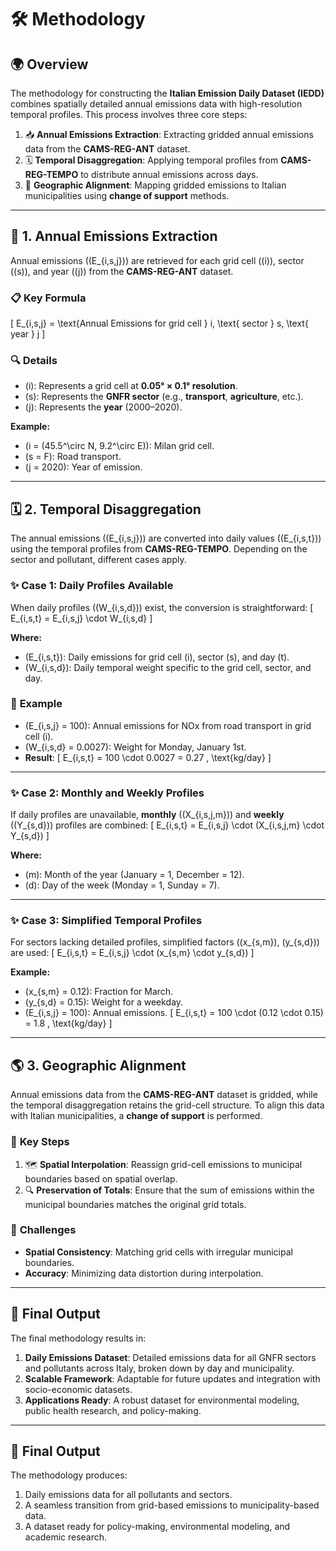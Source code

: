 # 🛠️ **Methodology**

## 🌍 **Overview**

The methodology for constructing the **Italian Emission Daily Dataset (IEDD)** combines spatially detailed annual emissions data with high-resolution temporal profiles. This process involves three core steps:

1. 📥 **Annual Emissions Extraction**: Extracting gridded annual emissions data from the **CAMS-REG-ANT** dataset.
2. 🗓️ **Temporal Disaggregation**: Applying temporal profiles from **CAMS-REG-TEMPO** to distribute annual emissions across days.
3. 📍 **Geographic Alignment**: Mapping gridded emissions to Italian municipalities using **change of support** methods.

---

## 📜 **1. Annual Emissions Extraction**

Annual emissions (\(E_{i,s,j}\)) are retrieved for each grid cell (\(i\)), sector (\(s\)), and year (\(j\)) from the **CAMS-REG-ANT** dataset.

### 📋 **Key Formula**
\[
E_{i,s,j} = \text{Annual Emissions for grid cell } i, \text{ sector } s, \text{ year } j
\]

### 🔍 **Details**
- \(i\): Represents a grid cell at **0.05° × 0.1° resolution**.
- \(s\): Represents the **GNFR sector** (e.g., **transport**, **agriculture**, etc.).
- \(j\): Represents the **year** (2000–2020).

**Example:**
- \(i = (45.5^\circ N, 9.2^\circ E)\): Milan grid cell.
- \(s = F\): Road transport.
- \(j = 2020\): Year of emission.

---

## 🗓️ **2. Temporal Disaggregation**

The annual emissions (\(E_{i,s,j}\)) are converted into daily values (\(E_{i,s,t}\)) using the temporal profiles from **CAMS-REG-TEMPO**. Depending on the sector and pollutant, different cases apply.

### ✨ **Case 1: Daily Profiles Available**
When daily profiles (\(W_{i,s,d}\)) exist, the conversion is straightforward:
\[
E_{i,s,t} = E_{i,s,j} \cdot W_{i,s,d}
\]

**Where:**
- \(E_{i,s,t}\): Daily emissions for grid cell \(i\), sector \(s\), and day \(t\).
- \(W_{i,s,d}\): Daily temporal weight specific to the grid cell, sector, and day.

### 🧪 **Example**
- \(E_{i,s,j} = 100\): Annual emissions for NOx from road transport in grid cell \(i\).
- \(W_{i,s,d} = 0.0027\): Weight for Monday, January 1st.
- **Result**:
\[
E_{i,s,t} = 100 \cdot 0.0027 = 0.27 \, \text{kg/day}
\]

---

### ✨ **Case 2: Monthly and Weekly Profiles**
If daily profiles are unavailable, **monthly** (\(X_{i,s,j,m}\)) and **weekly** (\(Y_{s,d}\)) profiles are combined:
\[
E_{i,s,t} = E_{i,s,j} \cdot (X_{i,s,j,m} \cdot Y_{s,d})
\]

**Where:**
- \(m\): Month of the year (January = 1, December = 12).
- \(d\): Day of the week (Monday = 1, Sunday = 7).

---

### ✨ **Case 3: Simplified Temporal Profiles**
For sectors lacking detailed profiles, simplified factors (\(x_{s,m}\), \(y_{s,d}\)) are used:
\[
E_{i,s,t} = E_{i,s,j} \cdot (x_{s,m} \cdot y_{s,d})
\]

**Example:**
- \(x_{s,m} = 0.12\): Fraction for March.
- \(y_{s,d} = 0.15\): Weight for a weekday.
- \(E_{i,s,j} = 100\): Annual emissions.
\[
E_{i,s,t} = 100 \cdot (0.12 \cdot 0.15) = 1.8 \, \text{kg/day}
\]

---

## 🌎 **3. Geographic Alignment**

Annual emissions data from the **CAMS-REG-ANT** dataset is gridded, while the temporal disaggregation retains the grid-cell structure. To align this data with Italian municipalities, a **change of support** is performed.

### 📍 **Key Steps**
1. 🗺️ **Spatial Interpolation**: Reassign grid-cell emissions to municipal boundaries based on spatial overlap.
2. 🔍 **Preservation of Totals**: Ensure that the sum of emissions within the municipal boundaries matches the original grid totals.

### 🔧 **Challenges**
- **Spatial Consistency**: Matching grid cells with irregular municipal boundaries.
- **Accuracy**: Minimizing data distortion during interpolation.

---

## 🎯 **Final Output**

The final methodology results in:
1. **Daily Emissions Dataset**: Detailed emissions data for all GNFR sectors and pollutants across Italy, broken down by day and municipality.
2. **Scalable Framework**: Adaptable for future updates and integration with socio-economic datasets.
3. **Applications Ready**: A robust dataset for environmental modeling, public health research, and policy-making.



---

## 🎯 **Final Output**

The methodology produces:
1. Daily emissions data for all pollutants and sectors.
2. A seamless transition from grid-based emissions to municipality-based data.
3. A dataset ready for policy-making, environmental modeling, and academic research.
